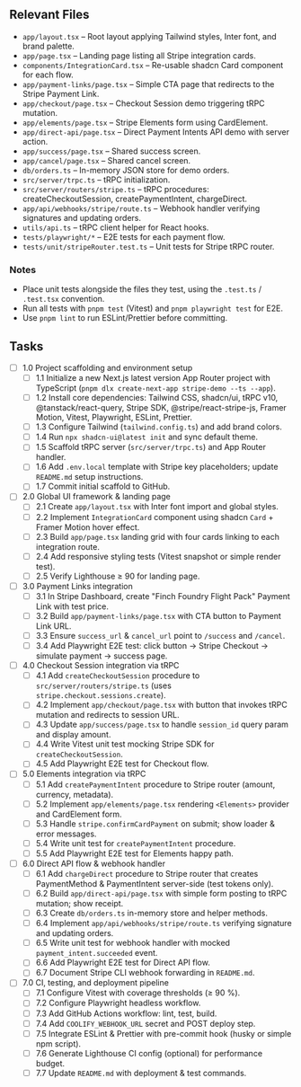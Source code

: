 ## Relevant Files

- `app/layout.tsx` – Root layout applying Tailwind styles, Inter font, and brand palette.
- `app/page.tsx` – Landing page listing all Stripe integration cards.
- `components/IntegrationCard.tsx` – Re-usable shadcn Card component for each flow.
- `app/payment-links/page.tsx` – Simple CTA page that redirects to the Stripe Payment Link.
- `app/checkout/page.tsx` – Checkout Session demo triggering tRPC mutation.
- `app/elements/page.tsx` – Stripe Elements form using CardElement.
- `app/direct-api/page.tsx` – Direct Payment Intents API demo with server action.
- `app/success/page.tsx` – Shared success screen.
- `app/cancel/page.tsx` – Shared cancel screen.
- `db/orders.ts` – In-memory JSON store for demo orders.
- `src/server/trpc.ts` – tRPC initialization.
- `src/server/routers/stripe.ts` – tRPC procedures: createCheckoutSession, createPaymentIntent, chargeDirect.
- `app/api/webhooks/stripe/route.ts` – Webhook handler verifying signatures and updating orders.
- `utils/api.ts` – tRPC client helper for React hooks.
- `tests/playwright/*` – E2E tests for each payment flow.
- `tests/unit/stripeRouter.test.ts` – Unit tests for Stripe tRPC router.

### Notes

- Place unit tests alongside the files they test, using the `.test.ts` / `.test.tsx` convention.
- Run all tests with `pnpm test` (Vitest) and `pnpm playwright test` for E2E.
- Use `pnpm lint` to run ESLint/Prettier before committing.

## Tasks

- [ ] 1.0 Project scaffolding and environment setup
  - [ ] 1.1 Initialize a new Next.js latest version App Router project with TypeScript (`pnpm dlx create-next-app stripe-demo --ts --app`).
  - [ ] 1.2 Install core dependencies: Tailwind CSS, shadcn/ui, tRPC v10, @tanstack/react-query, Stripe SDK, @stripe/react-stripe-js, Framer Motion, Vitest, Playwright, ESLint, Prettier.
  - [ ] 1.3 Configure Tailwind (`tailwind.config.ts`) and add brand colors.
  - [ ] 1.4 Run `npx shadcn-ui@latest init` and sync default theme.
  - [ ] 1.5 Scaffold tRPC server (`src/server/trpc.ts`) and App Router handler.
  - [ ] 1.6 Add `.env.local` template with Stripe key placeholders; update `README.md` setup instructions.
  - [ ] 1.7 Commit initial scaffold to GitHub.
- [ ] 2.0 Global UI framework & landing page
  - [ ] 2.1 Create `app/layout.tsx` with Inter font import and global styles.
  - [ ] 2.2 Implement `IntegrationCard` component using shadcn `Card` + Framer Motion hover effect.
  - [ ] 2.3 Build `app/page.tsx` landing grid with four cards linking to each integration route.
  - [ ] 2.4 Add responsive styling tests (Vitest snapshot or simple render test).
  - [ ] 2.5 Verify Lighthouse ≥ 90 for landing page.
- [ ] 3.0 Payment Links integration
  - [ ] 3.1 In Stripe Dashboard, create "Finch Foundry Flight Pack" Payment Link with test price.
  - [ ] 3.2 Build `app/payment-links/page.tsx` with CTA button to Payment Link URL.
  - [ ] 3.3 Ensure `success_url` & `cancel_url` point to `/success` and `/cancel`.
  - [ ] 3.4 Add Playwright E2E test: click button → Stripe Checkout → simulate payment → success page.
- [ ] 4.0 Checkout Session integration via tRPC
  - [ ] 4.1 Add `createCheckoutSession` procedure to `src/server/routers/stripe.ts` (uses `stripe.checkout.sessions.create`).
  - [ ] 4.2 Implement `app/checkout/page.tsx` with button that invokes tRPC mutation and redirects to session URL.
  - [ ] 4.3 Update `app/success/page.tsx` to handle `session_id` query param and display amount.
  - [ ] 4.4 Write Vitest unit test mocking Stripe SDK for `createCheckoutSession`.
  - [ ] 4.5 Add Playwright E2E test for Checkout flow.
- [ ] 5.0 Elements integration via tRPC
  - [ ] 5.1 Add `createPaymentIntent` procedure to Stripe router (amount, currency, metadata).
  - [ ] 5.2 Implement `app/elements/page.tsx` rendering `<Elements>` provider and CardElement form.
  - [ ] 5.3 Handle `stripe.confirmCardPayment` on submit; show loader & error messages.
  - [ ] 5.4 Write unit test for `createPaymentIntent` procedure.
  - [ ] 5.5 Add Playwright E2E test for Elements happy path.
- [ ] 6.0 Direct API flow & webhook handler
  - [ ] 6.1 Add `chargeDirect` procedure to Stripe router that creates PaymentMethod & PaymentIntent server-side (test tokens only).
  - [ ] 6.2 Build `app/direct-api/page.tsx` with simple form posting to tRPC mutation; show receipt.
  - [ ] 6.3 Create `db/orders.ts` in-memory store and helper methods.
  - [ ] 6.4 Implement `app/api/webhooks/stripe/route.ts` verifying signature and updating orders.
  - [ ] 6.5 Write unit test for webhook handler with mocked `payment_intent.succeeded` event.
  - [ ] 6.6 Add Playwright E2E test for Direct API flow.
  - [ ] 6.7 Document Stripe CLI webhook forwarding in `README.md`.
- [ ] 7.0 CI, testing, and deployment pipeline
  - [ ] 7.1 Configure Vitest with coverage thresholds (≥ 90 %).
  - [ ] 7.2 Configure Playwright headless workflow.
  - [ ] 7.3 Add GitHub Actions workflow: lint, test, build.
  - [ ] 7.4 Add `COOLIFY_WEBHOOK_URL` secret and POST deploy step.
  - [ ] 7.5 Integrate ESLint & Prettier with pre-commit hook (husky or simple npm script).
  - [ ] 7.6 Generate Lighthouse CI config (optional) for performance budget.
  - [ ] 7.7 Update `README.md` with deployment & test commands.

